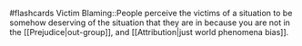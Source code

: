 #flashcards 
Victim Blaming::People perceive the victims of a situation to be somehow deserving of the situation that they are in because you are not in the [[Prejudice|out-group]], and [[Attribution|just world phenomena bias]].
<!--SR:!2023-11-05,1,230-->